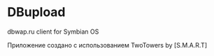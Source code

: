 # DBupload

dbwap.ru client for Symbian OS

Приложение создано с использованием TwoTowers by [S.M.A.R.T]
